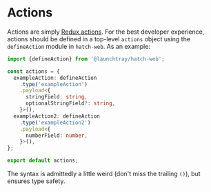 # Actions

Actions are simply [Redux actions](https://redux.js.org/basics/actions). For the best developer experience, actions 
should be defined in a top-level `actions` object using the `defineAction` module in `hatch-web`. As an example:

```typescript
import {defineAction} from '@launchtray/hatch-web';

const actions = {
  exampleAction: defineAction
    .type('exampleAction')
    .payload<{
      stringField: string,
      optionalStringField?: string,
    }>(),
  exampleAction2: defineAction
    .type('exampleAction2')
    .payload<{
      numberField: number,
    }>(),
};

export default actions;
```
The syntax is admittedly a little weird (don't miss the trailing `()`), but ensures type safety.